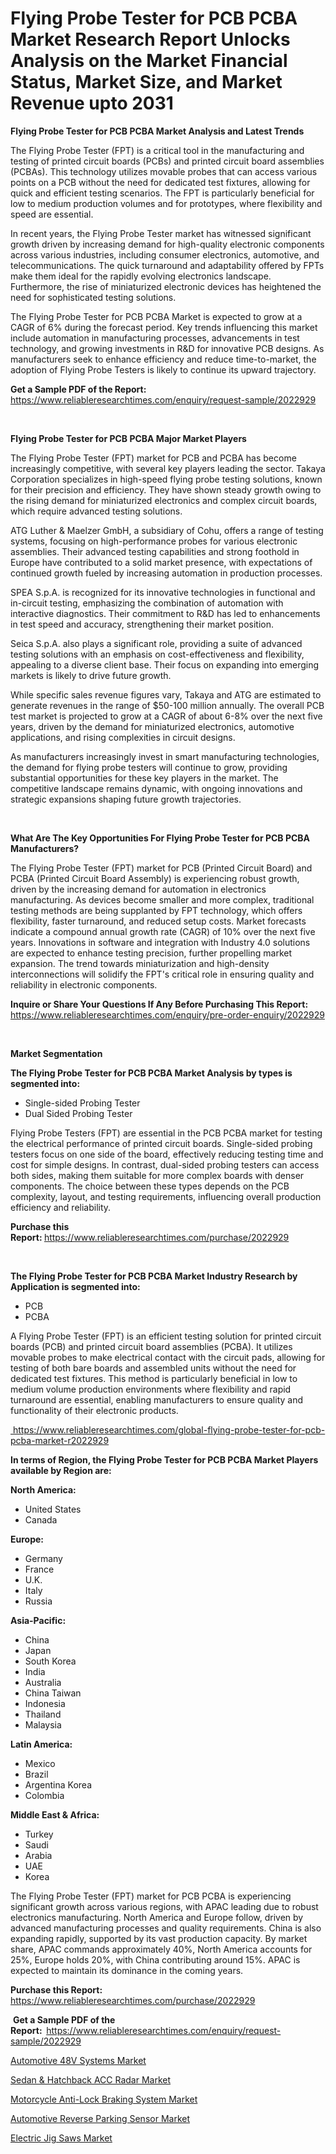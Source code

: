 <p><h1>Flying Probe Tester for PCB PCBA Market Research Report Unlocks Analysis on the Market Financial Status, Market Size, and Market Revenue upto 2031</h1></p><p><strong>Flying Probe Tester for PCB PCBA Market Analysis and Latest Trends</strong></p>
<p><p>The Flying Probe Tester (FPT) is a critical tool in the manufacturing and testing of printed circuit boards (PCBs) and printed circuit board assemblies (PCBAs). This technology utilizes movable probes that can access various points on a PCB without the need for dedicated test fixtures, allowing for quick and efficient testing scenarios. The FPT is particularly beneficial for low to medium production volumes and for prototypes, where flexibility and speed are essential.</p><p>In recent years, the Flying Probe Tester market has witnessed significant growth driven by increasing demand for high-quality electronic components across various industries, including consumer electronics, automotive, and telecommunications. The quick turnaround and adaptability offered by FPTs make them ideal for the rapidly evolving electronics landscape. Furthermore, the rise of miniaturized electronic devices has heightened the need for sophisticated testing solutions.</p><p>The Flying Probe Tester for PCB PCBA Market is expected to grow at a CAGR of 6% during the forecast period. Key trends influencing this market include automation in manufacturing processes, advancements in test technology, and growing investments in R&D for innovative PCB designs. As manufacturers seek to enhance efficiency and reduce time-to-market, the adoption of Flying Probe Testers is likely to continue its upward trajectory.</p></p>
<p><strong>Get a Sample PDF of the Report:&nbsp;</strong> <a href="https://www.reliableresearchtimes.com/enquiry/request-sample/2022929?utm_campaign=1776&utm_medium=2&utm_source=Github&utm_content=ia&utm_term=28102024&utm_id=flying-probe-tester-for-pcb-pcba">https://www.reliableresearchtimes.com/enquiry/request-sample/2022929</a></p>
<p>&nbsp;</p>
<p><strong>Flying Probe Tester for PCB PCBA Major Market Players</strong></p>
<p><p>The Flying Probe Tester (FPT) market for PCB and PCBA has become increasingly competitive, with several key players leading the sector. Takaya Corporation specializes in high-speed flying probe testing solutions, known for their precision and efficiency. They have shown steady growth owing to the rising demand for miniaturized electronics and complex circuit boards, which require advanced testing solutions.</p><p>ATG Luther & Maelzer GmbH, a subsidiary of Cohu, offers a range of testing systems, focusing on high-performance probes for various electronic assemblies. Their advanced testing capabilities and strong foothold in Europe have contributed to a solid market presence, with expectations of continued growth fueled by increasing automation in production processes.</p><p>SPEA S.p.A. is recognized for its innovative technologies in functional and in-circuit testing, emphasizing the combination of automation with interactive diagnostics. Their commitment to R&D has led to enhancements in test speed and accuracy, strengthening their market position.</p><p>Seica S.p.A. also plays a significant role, providing a suite of advanced testing solutions with an emphasis on cost-effectiveness and flexibility, appealing to a diverse client base. Their focus on expanding into emerging markets is likely to drive future growth.</p><p>While specific sales revenue figures vary, Takaya and ATG are estimated to generate revenues in the range of $50-100 million annually. The overall PCB test market is projected to grow at a CAGR of about 6-8% over the next five years, driven by the demand for miniaturized electronics, automotive applications, and rising complexities in circuit designs.</p><p>As manufacturers increasingly invest in smart manufacturing technologies, the demand for flying probe testers will continue to grow, providing substantial opportunities for these key players in the market. The competitive landscape remains dynamic, with ongoing innovations and strategic expansions shaping future growth trajectories.</p></p>
<p>&nbsp;</p>
<p><strong>What Are The Key Opportunities For Flying Probe Tester for PCB PCBA Manufacturers?</strong></p>
<p><p>The Flying Probe Tester (FPT) market for PCB (Printed Circuit Board) and PCBA (Printed Circuit Board Assembly) is experiencing robust growth, driven by the increasing demand for automation in electronics manufacturing. As devices become smaller and more complex, traditional testing methods are being supplanted by FPT technology, which offers flexibility, faster turnaround, and reduced setup costs. Market forecasts indicate a compound annual growth rate (CAGR) of 10% over the next five years. Innovations in software and integration with Industry 4.0 solutions are expected to enhance testing precision, further propelling market expansion. The trend towards miniaturization and high-density interconnections will solidify the FPT's critical role in ensuring quality and reliability in electronic components.</p></p>
<p><strong>Inquire or Share Your Questions If Any Before Purchasing This Report:</strong> <a href="https://www.reliableresearchtimes.com/enquiry/pre-order-enquiry/2022929?utm_campaign=1776&utm_medium=2&utm_source=Github&utm_content=ia&utm_term=28102024&utm_id=flying-probe-tester-for-pcb-pcba">https://www.reliableresearchtimes.com/enquiry/pre-order-enquiry/2022929</a></p>
<p>&nbsp;</p>
<p><strong>Market Segmentation</strong></p>
<p><strong>The Flying Probe Tester for PCB PCBA Market Analysis by types is segmented into:</strong></p>
<p><ul><li>Single-sided Probing Tester</li><li>Dual Sided Probing Tester</li></ul></p>
<p><p>Flying Probe Testers (FPT) are essential in the PCB PCBA market for testing the electrical performance of printed circuit boards. Single-sided probing testers focus on one side of the board, effectively reducing testing time and cost for simple designs. In contrast, dual-sided probing testers can access both sides, making them suitable for more complex boards with denser components. The choice between these types depends on the PCB complexity, layout, and testing requirements, influencing overall production efficiency and reliability.</p></p>
<p><strong>Purchase this Report:&nbsp;</strong><a href="https://www.reliableresearchtimes.com/purchase/2022929?utm_campaign=1776&utm_medium=2&utm_source=Github&utm_content=ia&utm_term=28102024&utm_id=flying-probe-tester-for-pcb-pcba">https://www.reliableresearchtimes.com/purchase/2022929</a></p>
<p>&nbsp;</p>
<p><strong>The Flying Probe Tester for PCB PCBA Market Industry Research by Application is segmented into:</strong></p>
<p><ul><li>PCB</li><li>PCBA</li></ul></p>
<p><p>A Flying Probe Tester (FPT) is an efficient testing solution for printed circuit boards (PCB) and printed circuit board assemblies (PCBA). It utilizes movable probes to make electrical contact with the circuit pads, allowing for testing of both bare boards and assembled units without the need for dedicated test fixtures. This method is particularly beneficial in low to medium volume production environments where flexibility and rapid turnaround are essential, enabling manufacturers to ensure quality and functionality of their electronic products.</p></p>
<p><a href="https://www.reliableresearchtimes.com/global-flying-probe-tester-for-pcb-pcba-market-r2022929?utm_campaign=1776&utm_medium=2&utm_source=Github&utm_content=ia&utm_term=28102024&utm_id=flying-probe-tester-for-pcb-pcba">&nbsp;https://www.reliableresearchtimes.com/global-flying-probe-tester-for-pcb-pcba-market-r2022929</a></p>
<p><strong>In terms of Region, the Flying Probe Tester for PCB PCBA Market Players available by Region are:</strong></p>
<p>
    <p> <strong> North America: </strong>
        <ul>
            <li>United States</li>
            <li>Canada</li>
        </ul>
        </p> 
    <p> <strong> Europe: </strong>
        <ul>
            <li>Germany</li>
            <li>France</li>
            <li>U.K.</li>
            <li>Italy</li>
            <li>Russia</li>
        </ul>
        </p> 
    <p> <strong> Asia-Pacific: </strong>
        <ul>
            <li>China</li>
            <li>Japan</li>
            <li>South Korea</li>
            <li>India</li>
            <li>Australia</li>
            <li>China Taiwan</li>
            <li>Indonesia</li>
            <li>Thailand</li>
            <li>Malaysia</li>
        </ul>
        </p> 
    <p> <strong> Latin America: </strong>
        <ul>
            <li>Mexico</li>
            <li>Brazil</li>
            <li>Argentina Korea</li>
            <li>Colombia</li>
        </ul>
        </p> 
    <p> <strong> Middle East & Africa: </strong>
        <ul>
            <li>Turkey</li>
            <li>Saudi</li>
            <li>Arabia</li>
            <li>UAE</li>
            <li>Korea</li>
        </ul>
    </p>
    </p>
<p><p>The Flying Probe Tester (FPT) market for PCB PCBA is experiencing significant growth across various regions, with APAC leading due to robust electronics manufacturing. North America and Europe follow, driven by advanced manufacturing processes and quality requirements. China is also expanding rapidly, supported by its vast production capacity. By market share, APAC commands approximately 40%, North America accounts for 25%, Europe holds 20%, with China contributing around 15%. APAC is expected to maintain its dominance in the coming years.</p></p>
<p><strong>Purchase this Report: </strong><a href="https://www.reliableresearchtimes.com/purchase/2022929?utm_campaign=1776&utm_medium=2&utm_source=Github&utm_content=ia&utm_term=28102024&utm_id=flying-probe-tester-for-pcb-pcba">https://www.reliableresearchtimes.com/purchase/2022929</a></p>
<p>&nbsp;<strong>Get a Sample PDF of the Report:&nbsp;&nbsp;</strong><a href="https://www.reliableresearchtimes.com/enquiry/request-sample/2022929?utm_campaign=1776&utm_medium=2&utm_source=Github&utm_content=ia&utm_term=28102024&utm_id=flying-probe-tester-for-pcb-pcba">https://www.reliableresearchtimes.com/enquiry/request-sample/2022929</a></p>
<p><strong></strong></p>
<p><p><a href="https://www.linkedin.com/pulse/automotive-48v-systems-market-share-size-trends-industry-analysis-ipxle?utm_campaign=1776&utm_medium=2&utm_source=Github&utm_content=ia&utm_term=28102024&utm_id=flying-probe-tester-for-pcb-pcba">Automotive 48V Systems Market</a></p><p><a href="https://www.linkedin.com/pulse/sedan-hatchback-acc-radar-market-global-regional-analysis-5teaf?utm_campaign=1776&utm_medium=2&utm_source=Github&utm_content=ia&utm_term=28102024&utm_id=flying-probe-tester-for-pcb-pcba">Sedan & Hatchback ACC Radar Market</a></p><p><a href="https://www.linkedin.com/pulse/motorcycle-anti-lock-braking-system-market-evolution-future-outlook-o1myf?trk=public_post_embed_feed-article-content&utm_campaign=1776&utm_medium=2&utm_source=Github&utm_content=ia&utm_term=28102024&utm_id=flying-probe-tester-for-pcb-pcba">Motorcycle Anti-Lock Braking System Market</a></p><p><a href="https://www.linkedin.com/pulse/influencing-factors-automotive-reverse-parking-sensor-market-2iyff?utm_campaign=1776&utm_medium=2&utm_source=Github&utm_content=ia&utm_term=28102024&utm_id=flying-probe-tester-for-pcb-pcba">Automotive Reverse Parking Sensor Market</a></p><p><a href="https://www.linkedin.com/pulse/electric-jig-saws-market-velocity-43-cagr-trajectory-2024-2031-yyl4f?trk=public_post_embed_feed-article-content&utm_campaign=1776&utm_medium=2&utm_source=Github&utm_content=ia&utm_term=28102024&utm_id=flying-probe-tester-for-pcb-pcba">Electric Jig Saws Market</a></p></p>